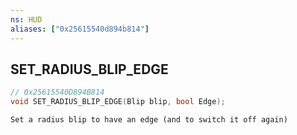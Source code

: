```yaml
---
ns: HUD
aliases: ["0x25615540d894b814"]
---
```

## SET_RADIUS_BLIP_EDGE

```c
// 0x25615540D894B814
void SET_RADIUS_BLIP_EDGE(Blip blip, bool Edge);
```

```
Set a radius blip to have an edge (and to switch it off again)
```
